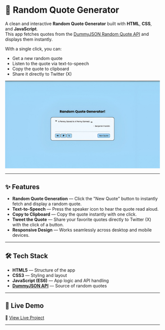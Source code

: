 # 🎯 Random Quote Generator

A clean and interactive **Random Quote Generator** built with **HTML**, **CSS**, and **JavaScript**.  
This app fetches quotes from the [DummyJSON Random Quote API](https://dummyjson.com/quotes/random) and displays them instantly.  

With a single click, you can:
- Get a new random quote
- Listen to the quote via text-to-speech
- Copy the quote to clipboard
-  Share it directly to Twitter (X)

![App Screenshot](assets/screenshot.jpg)

---

## ✨ Features

- **Random Quote Generation** — Click the "New Quote" button to instantly fetch and display a random quote.
- **Text-to-Speech** — Press the speaker icon to hear the quote read aloud.
- **Copy to Clipboard** — Copy the quote instantly with one click.
- **Tweet the Quote** — Share your favorite quotes directly to Twitter (X) with the click of a button.
- **Responsive Design** — Works seamlessly across desktop and mobile devices.

---

## 🛠️ Tech Stack

- **HTML5** — Structure of the app
- **CSS3** — Styling and layout
- **JavaScript (ES6)** — App logic and API handling
- **[DummyJSON API](https://dummyjson.com/quotes/random)** — Source of random quotes

---

## 🚀 Live Demo

🔗 [View Live Project](https://swathikashyap10.github.io/random-quote-generator/) 


---
